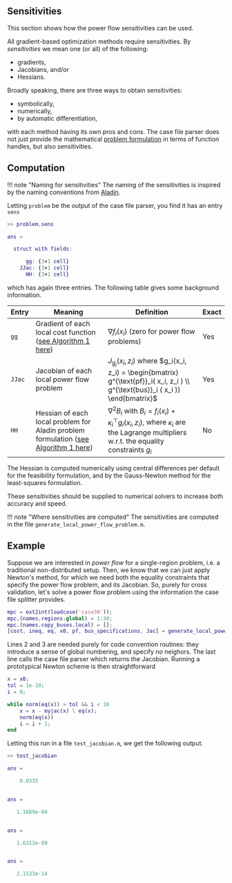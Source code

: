 ## Sensitivities

This section shows how the power flow sensitivities can be used.

All gradient-based optimization methods require sensitivities.
By *sensitivities* we mean one (or all) of the following:

- gradients,
- Jacobians, and/or
- Hessians.

Broadly speaking, there are three ways to obtain sensitivities:

- symbolically,
- numerically,
- by automatic differentiation,

with each method having its own pros and cons.
The case file parser does not just provide the mathematical [problem formulation](problem-formulation.md) in terms of function handles, but also sensitivities.

## Computation

!!! note "Naming for sensitivities"
    The naming of the sensitivities is inspired by the naming conventions from [Aladin](https://github.com/alexe15/ALADIN.m/).

Letting `problem` be the output of the case file parser, you find it has an entry `sens`

```matlab
>> problem.sens

ans = 

  struct with fields:

      gg: {3×1 cell}
    JJac: {3×1 cell}
      HH: {3×1 cell}
```

which has again three entries.
The following table gives some background information.

| Entry | Meaning | Definition | Exact
| --- | --- | --- | --- |
| `gg` | Gradient of each local cost function ([see Algorithm 1 here](https://ieeexplore.ieee.org/stamp/stamp.jsp?arnumber=8450020)) | $\nabla f_i(x_i)$ (zero for power flow problems)| Yes |
| `JJac` | Jacobian of each local power flow problem | $J_{g_i}(x_i, z_i)$ where $g_i(x_i, z_i) = \begin{bmatrix} g^{\text{pf}}_i( x_i, z_i ) \\ g^{\text{bus}}_i ( x_i )) \end{bmatrix}$ | Yes |
| `HH` | Hessian of each local problem for Aladin problem formulation ([see Algorithm 1 here](https://ieeexplore.ieee.org/stamp/stamp.jsp?arnumber=8450020))| $\nabla^2 B_i$ with $B_i = f_i(x_i) + \kappa_i^\top g_i(x_i, z_i)$, where $\kappa_i$ are the Lagrange multipliers w.r.t. the equality constraints $g_i$ | No |

The Hessian is computed numerically using central differences per default for the feasibility formulation, and by the Gauss-Newton method for the least-squares formulation.

These sensitivities should be supplied to numerical solvers to increase both accuracy and speed.

!!! note "Where sensitivities are computed"
    The sensitivities are computed in the file `generate_local_power_flow_problem.m`.

## Example

Suppose we are interested in *power flow* for a single-region problem, i.e. a traditional non-distributed setup.
Then, we know that we can just apply Newton's method, for which we need both the equality constraints that specify the power flow problem, and its Jacobian.
So, purely for cross validation, let's solve a power flow problem using the information the case file splitter provides.

```matlab
mpc = ext2int(loadcase('case30'));
mpc.(names.regions.global) = 1:30;
mpc.(names.copy_buses.local) = [];
[cost, ineq, eq, x0, pf, bus_specifications, Jac] = generate_local_power_flow_problem(mpc, names, 'not_required');
```

Lines 2 and 3 are needed purely for code convention routines: they introduce a sense of global numbering, and specify *no* neighors.
The last line calls the case file parser which returns the Jacobian.
Running a prototypical Newton scheme is then straightforward

```matlab
x = x0;
tol = 1e-10;
i = 0;

while norm(eq(x)) > tol && i < 10
    x = x - myjac(x) \ eq(x);
    norm(eq(x))
    i = i + 1;
end
```
Letting this run in a file `test_jacobian.m`, we get the following output.

```matlab
>> test_jacobian

ans =

    0.0335


ans =

   1.1689e-04


ans =

   1.6313e-09


ans =

   2.1533e-14
```






